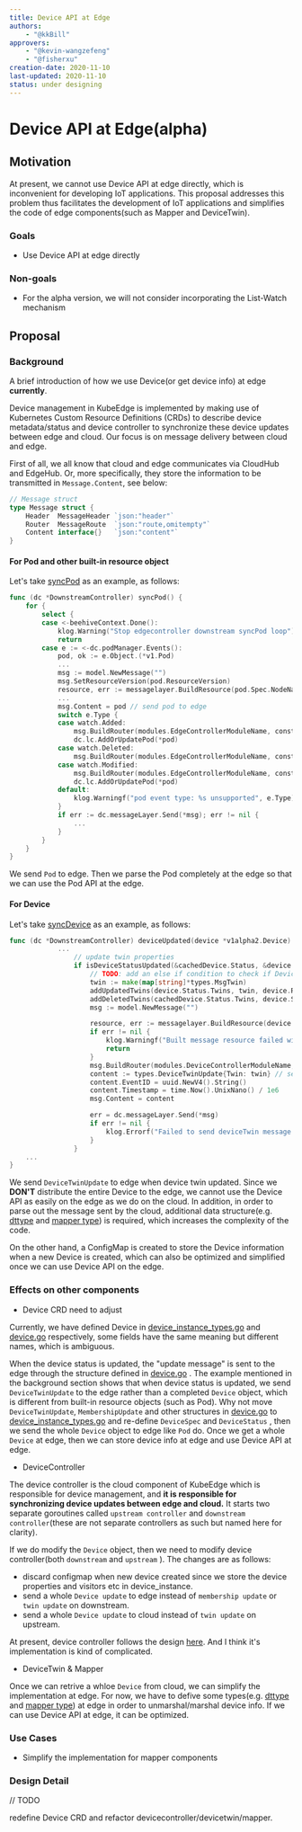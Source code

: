 ```yaml
---
title: Device API at Edge
authors:
    - "@kkBill"
approvers:
    - "@kevin-wangzefeng"
    - "@fisherxu"
creation-date: 2020-11-10
last-updated: 2020-11-10
status: under designing
---
```




# Device API at Edge(alpha)

## Motivation

At present, we cannot use Device API at edge directly, which is inconvenient for developing IoT applications. This proposal addresses this problem thus facilitates the development of IoT applications and simplifies the code of edge components(such as Mapper and DeviceTwin).

### Goals

* Use Device API at edge directly

### Non-goals

* For the alpha version, we will not consider incorporating the List-Watch mechanism

## Proposal

### Background

A brief introduction of how we use Device(or get device info) at edge **currently**.

Device management in KubeEdge is implemented by making use of Kubernetes Custom Resource Definitions (CRDs) to describe device metadata/status and device controller to synchronize these device updates between edge and cloud. Our focus is on message delivery between cloud and edge.

First of all, we all know that cloud and edge communicates via CloudHub and EdgeHub. Or, more specifically, they store the information to be transmitted in `Message.Content`, see below:

```go
// Message struct
type Message struct {
	Header  MessageHeader `json:"header"`
	Router  MessageRoute  `json:"route,omitempty"`
	Content interface{}   `json:"content"`
}
```

#### For Pod and other built-in resource object

Let's take [syncPod](https://github.com/kubeedge/kubeedge/blob/master/cloud/pkg/edgecontroller/controller/downstream.go#L47) as an example, as follows:

```go
func (dc *DownstreamController) syncPod() {
	for {
		select {
		case <-beehiveContext.Done():
			klog.Warning("Stop edgecontroller downstream syncPod loop")
			return
		case e := <-dc.podManager.Events():
			pod, ok := e.Object.(*v1.Pod)
			...
			msg := model.NewMessage("")
			msg.SetResourceVersion(pod.ResourceVersion)
			resource, err := messagelayer.BuildResource(pod.Spec.NodeName, pod.Namespace, model.ResourceTypePod, pod.Name)
			...
			msg.Content = pod // send pod to edge
			switch e.Type {
			case watch.Added:
				msg.BuildRouter(modules.EdgeControllerModuleName, constants.GroupResource, resource, model.InsertOperation)
				dc.lc.AddOrUpdatePod(*pod)
			case watch.Deleted:
				msg.BuildRouter(modules.EdgeControllerModuleName, constants.GroupResource, resource, model.DeleteOperation)
			case watch.Modified:
				msg.BuildRouter(modules.EdgeControllerModuleName, constants.GroupResource, resource, model.UpdateOperation)
				dc.lc.AddOrUpdatePod(*pod)
			default:
				klog.Warningf("pod event type: %s unsupported", e.Type)
			}
			if err := dc.messageLayer.Send(*msg); err != nil {
				...
			}
		}
	}
}
```

We send `Pod` to edge. Then we parse the Pod completely at the edge so that we can use the Pod API at the edge.

#### For Device

Let's take [syncDevice](https://github.com/kubeedge/kubeedge/blob/master/cloud/pkg/devicecontroller/controller/downstream.go#L594) as an example, as follows:

```go
func (dc *DownstreamController) deviceUpdated(device *v1alpha2.Device) {
  			...
				// update twin properties
				if isDeviceStatusUpdated(&cachedDevice.Status, &device.Status) {
					// TODO: add an else if condition to check if DeviceModelReference has changed, if yes whether deviceModelReference exists
					twin := make(map[string]*types.MsgTwin)
					addUpdatedTwins(device.Status.Twins, twin, device.ResourceVersion)
					addDeletedTwins(cachedDevice.Status.Twins, device.Status.Twins, twin, device.ResourceVersion)
					msg := model.NewMessage("")

					resource, err := messagelayer.BuildResource(device.Spec.NodeSelector.NodeSelectorTerms[0].MatchExpressions[0].Values[0], "device/"+device.Name+"/twin/cloud_updated", "")
					if err != nil {
						klog.Warningf("Built message resource failed with error: %s", err)
						return
					}
					msg.BuildRouter(modules.DeviceControllerModuleName, constants.GroupTwin, resource, model.UpdateOperation)
					content := types.DeviceTwinUpdate{Twin: twin} // send DeviceTwinUpdate to edge
					content.EventID = uuid.NewV4().String()
					content.Timestamp = time.Now().UnixNano() / 1e6
					msg.Content = content

					err = dc.messageLayer.Send(*msg)
					if err != nil {
						klog.Errorf("Failed to send deviceTwin message %v due to error %v", msg, err)
					}
				}
  	...
}
```

We send `DeviceTwinUpdate` to edge when device twin updated. Since we **DON'T** distribute the entire Device to the edge, we cannot use the Device API as easily on the edge as we do on the cloud. In addition, in order to parse out the message sent by the cloud, additional data structure(e.g.  [dttype](https://github.com/kubeedge/kubeedge/tree/master/edge/pkg/devicetwin/dttype) and [mapper type](https://github.com/kubeedge/kubeedge/blob/master/mappers/common/configmaptype.go)) is required, which increases the complexity of the code.

On the other hand, a ConfigMap is created to store the Device information when a new Device is created, which can also be optimized and simplified once we can use Device API on the edge.

### Effects on other components

* Device CRD need to adjust

Currently, we have defined Device in [device_instance_types.go](https://github.com/kubeedge/kubeedge/blob/master/cloud/pkg/apis/devices/v1alpha2/device_instance_types.go#L360) and [device.go](https://github.com/kubeedge/kubeedge/blob/master/cloud/pkg/devicecontroller/types/device.go#L4) respectively, some fields have the same meaning but different names, which is ambiguous. 

When the device status is updated, the "update message" is sent to the edge through the structure defined in  [device.go](https://github.com/kubeedge/kubeedge/blob/master/cloud/pkg/devicecontroller/types/device.go#L4) . The example mentioned in the background section shows that when device status is updated, we send `DeviceTwinUpdate` to the edge rather than a completed `Device` object, which is different from built-in resource objects (such as Pod). Why not move `DeviceTwinUpdate`, `MembershipUpdate` and other structures in  [device.go](https://github.com/kubeedge/kubeedge/blob/master/cloud/pkg/devicecontroller/types/device.go#L4) to  [device_instance_types.go](https://github.com/kubeedge/kubeedge/blob/master/cloud/pkg/apis/devices/v1alpha2/device_instance_types.go#L360) and re-define `DeviceSpec` and `DeviceStatus` , then we send the whole `Device` object to edge like `Pod` do. Once we get a whole `Device` at edge, then we can store device info at edge and use Device API at edge.

* DeviceController

The device controller is the cloud component of KubeEdge which is responsible for device management, and **it is responsible for synchronizing device updates between edge and cloud.** It starts two separate goroutines called `upstream controller` and `downstream controller`(these are not separate controllers as such but named here for clarity). 

If we do modify the `Device` object, then we need to modify device controller(both `downstream` and `upstream` ). The changes are as follows:

* discard configmap when new device created since we store the device properties and visitors etc in device_instance.
* send a whole `Device update` to edge instead of `membership update` or `twin update` on downstream.
* send a whole `Device update` to cloud instead of `twin update` on upstream.

At present, device controller follows the design [here](https://github.com/kubeedge/kubeedge/blob/master/docs/components/cloud/device_controller.md#device-controller). And I think it's implementation is kind of complicated.

* DeviceTwin & Mapper

Once we can retrive a whloe `Device` from cloud,  we can simplify the implementation at edge. For now, we have to defive some types(e.g.  [dttype](https://github.com/kubeedge/kubeedge/tree/master/edge/pkg/devicetwin/dttype) and [mapper type](https://github.com/kubeedge/kubeedge/blob/master/mappers/common/configmaptype.go)) at edge in order to unmarshal/marshal device info. If we can use Device API at edge, it can be optimized.

### Use Cases

* Simplify the implementation for mapper components 

### Design Detail

// TODO

redefine Device CRD and refactor devicecontroller/devicetwin/mapper.


